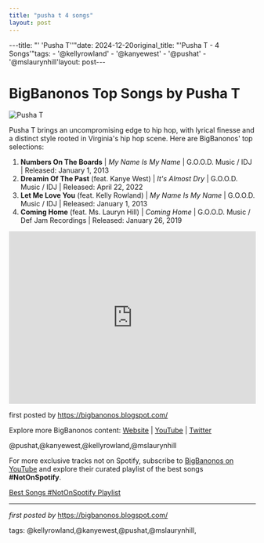 ```yaml
---
title: "pusha t 4 songs"
layout: post
---
```

---title: "' 'Pusha T''"date: 2024-12-20original_title: "'Pusha T - 4 Songs'"tags:  - '@kellyrowland'  - '@kanyewest'  - '@pushat'  - '@mslaurynhill'layout: post---<h1>BigBanonos Top Songs by Pusha T</h1><img src="https://media.vanityfair.com/photos/5b19bc3fef9c7776eebc661d/master/w_1280,c_limit/Pusha-T-Q&A-Adler.jpg" alt="Pusha T"> <p>Pusha T brings an uncompromising edge to hip hop, with lyrical finesse and a distinct style rooted in Virginia's hip hop scene. Here are BigBanonos' top selections:</p> <ol> <li><strong>Numbers On The Boards</strong> | <em>My Name Is My Name</em> | G.O.O.D. Music / IDJ | Released: January 1, 2013</li> <li><strong>Dreamin Of The Past</strong> (feat. Kanye West) | <em>It's Almost Dry</em> | G.O.O.D. Music / IDJ | Released: April 22, 2022</li> <li><strong>Let Me Love You</strong> (feat. Kelly Rowland) | <em>My Name Is My Name</em> | G.O.O.D. Music / IDJ | Released: January 1, 2013</li> <li><strong>Coming Home</strong> (feat. Ms. Lauryn Hill) | <em>Coming Home</em> | G.O.O.D. Music / Def Jam Recordings | Released: January 26, 2019</li></ol> <div> <iframe src="https://open.spotify.com/embed/playlist/7KuHoSsDnRoM0CORMBFLPQ?utm_source=generator" width="100%" height="352" frameborder="0" allow="autoplay; clipboard-write; encrypted-media; fullscreen; picture-in-picture" loading="lazy"></iframe></div> <p>first posted by <a href="https://bigbanonos.blogspot.com/">https://bigbanonos.blogspot.com/</a></p> <div> <p>Explore more BigBanonos content: <a href="https://bigbanonos.blogspot.com/">Website</a> | <a href="https://www.youtube.com/@BigBanonos">YouTube</a> | <a href="https://x.com/bigbanonos">Twitter</a></p></div> <!-- Tags --><p>@pushat,@kanyewest,@kellyrowland,@mslaurynhill</p><!--Subscribe and Playlist Links--><div>    <p>For more exclusive tracks not on Spotify, subscribe to <a href="https://www.youtube.com/@BigBanonos" target="_blank">BigBanonos on YouTube</a> and explore their curated playlist of the best songs <strong>#NotOnSpotify</strong>.</p>    <p><a href="https://www.youtube.com/playlist?list=PLtuNtuTatqI0kFahUCbtbfenC_ET5O_tr" target="_blank">Best Songs #NotOnSpotify Playlist<br /></a></p></div><hr /><p><em>first posted by</em> <a href="https://bigbanonos.blogspot.com/" rel="noopener" target="_new">https://bigbanonos.blogspot.com/</a></p><p>tags: @kellyrowland,@kanyewest,@pushat,@mslaurynhill,</p>